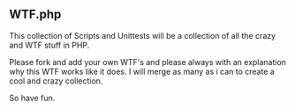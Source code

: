 WTF.php
-------

This collection of Scripts and Unittests will be a collection of all the crazy
and WTF stuff in PHP.

Please fork and add your own WTF's and please always with an explanation why
this WTF works like it does. I will merge as many as i can to create a cool
and crazy collection.

So have fun.
